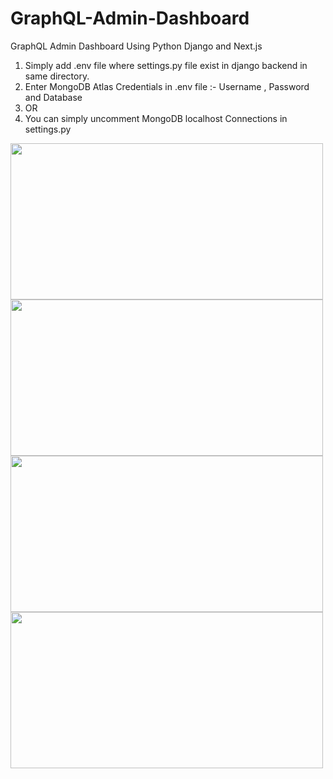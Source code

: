 # GraphQL-Admin-Dashboard
GraphQL Admin Dashboard Using Python Django and Next.js

1. Simply add .env file where settings.py file exist in django backend in same directory.
2. Enter MongoDB Atlas Credentials in .env file :- Username , Password and Database 
3. OR
4. You can simply uncomment MongoDB localhost Connections in settings.py 

<img src="static/css/Screenshot%202021-10-23%20at%2015-00-37%20classes%20on.png" width="500" height="250">

<img src="static/css/Screenshot%202021-10-23%20at%2015-01-02%20classes%20on.png" width="500" height="250">

<img src="static/css/Screenshot%202021-10-23%20at%2015-02-26%20classes%20on.png" width="500" height="250">

<img src="static/css/Screenshot%202021-10-23%20at%2015-02-45%20classes%20on.png" width="500" height="250">
